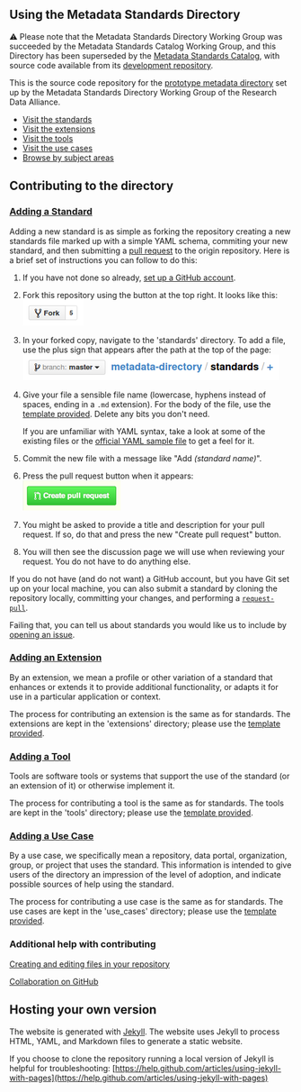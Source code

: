 ## Using the Metadata Standards Directory

:warning:
Please note that the Metadata Standards Directory Working Group was succeeded by the
Metadata Standards Catalog Working Group, and this Directory has been superseded
by the [Metadata Standards Catalog], with source code available from its
[development repository].

[Metadata Standards Catalog]: https://rdamsc.bath.ac.uk/
[development repository]: https://github.com/rd-alliance/metadata-catalog-dev

This is the source code repository for the
[prototype metadata directory](http://rd-alliance.github.io/metadata-directory/)
set up by the Metadata Standards Directory Working Group of the Research Data Alliance.

* [Visit the standards](http://rd-alliance.github.io/metadata-directory/standards/)
* [Visit the extensions](http://rd-alliance.github.io/metadata-directory/extensions/)
* [Visit the tools](http://rd-alliance.github.io/metadata-directory/tools/)
* [Visit the use cases](http://rd-alliance.github.io/metadata-directory/use_cases/)
* [Browse by subject areas](http://rd-alliance.github.io/metadata-directory/subjects/)

## Contributing to the directory

### [Adding a Standard](http://rd-alliance.github.io/metadata-directory/standards/add.html)

Adding a new standard is as simple as forking the repository creating a new
standards file marked up with a simple YAML schema, commiting your new
standard, and then submitting a
[pull request](https://help.github.com/articles/using-pull-requests) to the
origin repository. Here is a brief set of instructions you can follow to do
this:

 1. If you have not done so already,
    [set up a GitHub account](https://github.com/join).

 2. Fork this repository using the button at the top right. It looks like this:\
    ![Fork button](images/fork-button.png)

 3. In your forked copy, navigate to the 'standards' directory. To add a file,
    use the plus sign that appears after the path at the top of the page:\
    ![Adding a file](images/add-button.png)

 4. Give your file a sensible file name (lowercase, hyphens instead of spaces,
    ending in a `.md` extension). For the body of the file, use the
    [template provided](http://rd-alliance.github.io/metadata-directory/standards/add.html).
    Delete any bits you don't need.

    If you are unfamiliar with YAML syntax, take a look at some of the
    existing files or the
    [official YAML sample file](http://www.yaml.org/start.html)
    to get a feel for it.

 5. Commit the new file with a message like "Add *(standard name)*".

 6. Press the pull request button when it appears:\
    ![Button to create pull request](images/pull-request.png)

 7. You might be asked to provide a title and description for your pull request.
    If so, do that and press the new "Create pull request" button.

 8. You will then see the discussion page we will use when reviewing your
    request. You do not have to do anything else.

If you do not have (and do not want) a GitHub account, but you have Git set up
on your local machine, you can also submit a standard by cloning the
repository locally, committing your changes, and performing a
[`request-pull`](http://git-scm.com/docs/git-request-pull).

Failing that, you can tell us about standards you would like us to include by
[opening an issue](https://github.com/rd-alliance/metadata-directory/issues/new).


### [Adding an Extension](http://rd-alliance.github.io/metadata-directory/extensions/add.html)

By an extension, we mean a profile or other variation of a standard that
enhances or extends it to provide additional functionality, or adapts it for use
in a particular application or context.

The process for contributing an extension is the same as for standards.
The extensions are kept in the 'extensions' directory; please use the
[template provided](http://rd-alliance.github.io/metadata-directory/extensions/add.html).

### [Adding a Tool](http://rd-alliance.github.io/metadata-directory/tools/add.html)

Tools are software tools or systems that support the use of the standard (or an
extension of it) or otherwise implement it.

The process for contributing a tool is the same as for standards.
The tools are kept in the 'tools' directory; please use the
[template provided](http://rd-alliance.github.io/metadata-directory/tools/add.html).

### [Adding a Use Case](http://rd-alliance.github.io/metadata-directory/use_cases/add.html)

By a use case, we specifically mean a repository, data portal, organization,
group, or project that uses the standard. This information is intended to give
users of the directory an impression of the level of adoption, and indicate
possible sources of help using the standard.

The process for contributing a use case is the same as for standards.
The use cases are kept in the 'use_cases' directory; please use the
[template provided](http://rd-alliance.github.io/metadata-directory/use_cases/add.html).

### Additional help with contributing

[Creating and editing files in your repository](https://help.github.com/articles/creating-and-editing-files-in-your-repository)

[Collaboration on GitHub](https://help.github.com/categories/63/articles)

## Hosting your own version

The website is generated with [Jekyll](http://jekyllrb.com). The website uses
Jekyll to process HTML, YAML, and Markdown files to generate a static website.

If you choose to clone the repository running a local version of Jekyll is
helpful for troubleshooting:
[https://help.github.com/articles/using-jekyll-with-pages](https://help.github.com/articles/using-jekyll-with-pages)
